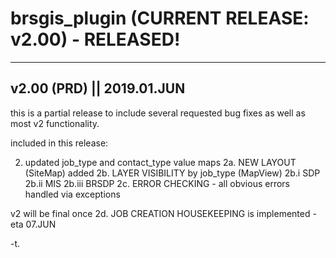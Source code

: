 # brsgis_plugin (CURRENT RELEASE: v2.00) - RELEASED!

--------
v2.00 (PRD) || 2019.01.JUN
--------

this is a partial release to include several requested bug fixes as well as most v2 functionality.  

included in this release:

2.  updated job_type and contact_type value maps
2a. NEW LAYOUT (SiteMap) added
2b. LAYER VISIBILITY by job_type (MapView)
  2b.i   SDP
  2b.ii  MIS
  2b.iii BRSDP
2c. ERROR CHECKING - all obvious errors handled via exceptions

v2 will be final once 2d. JOB CREATION HOUSEKEEPING is implemented - eta 07.JUN

-t.
